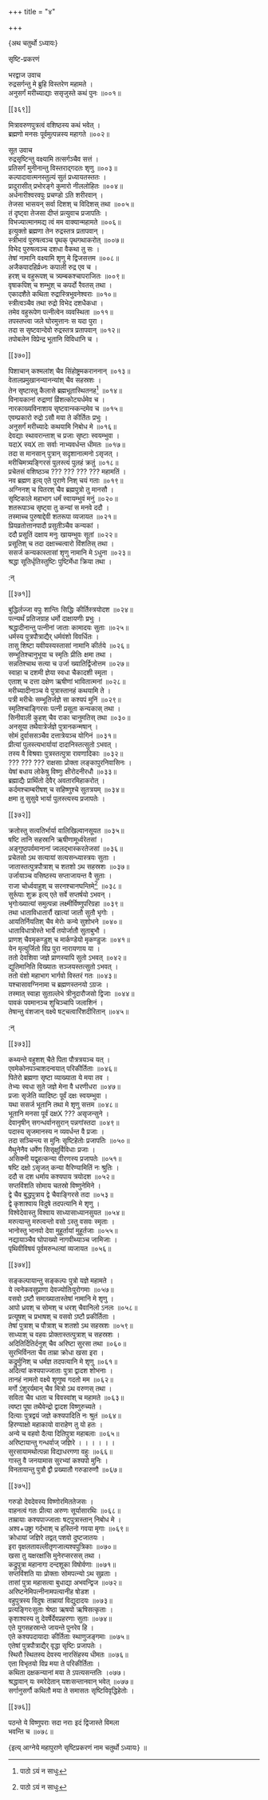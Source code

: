 +++
title = "४"

+++

\{अथ चतुर्थो ऽध्यायः\}

सृष्टि-प्रकरणं  
    
भरद्वाज उवाच  
रुद्रसर्गन्तु मे ब्रुहि विस्तरेण महामते ।  
अनुसर्गं मरीच्याद्याः ससृजुस्ते कथं पुनः   ॥००१॥  

[[३६९]]
    
मित्रावरुणपुत्रत्वं वशिष्ठस्य कथं भवेत् ।  
ब्रह्मणो मनसः पूर्वमुत्पन्नस्य महागते ॥००२॥  
    
सूत उवाच  
रुद्रसृष्टिन्तु वक्ष्यामि तत्सर्गञ्चैव सत्तं ।  
प्रतिसर्गं मुनीनान्तु विस्तराद्गदतः शृणु ॥००३॥  
कल्पादावात्मनस्तुल्यं सुतं प्रध्यायतस्ततः ।  
प्रादुरासीत् प्रभोरङ्गे कुमारो नीललोहितः ॥००४॥  
अर्धनारीश्वरवपुः प्रचण्डो ऽति शरीरवान् ।  
तेजसा भासयन् सर्वा दिशश् च विदिशस् तथा ॥००५॥  
तं दृष्ट्वा तेजसा दीप्तं प्रत्युवाच प्रजापतिः   ।  
विभज्यात्मानमद्य त्वं मम वाक्यान्महामते ॥००६॥  
इत्युक्तो ब्रह्मणा तेन रुद्रस्तत्र प्रतापवान् ।  
स्त्रीभावं पुरुषत्वञ्च पृथक् पृथगथाकरोत्   ॥००७॥  
विभेद पुरुषत्वञ्च दशधा वैकथा तु सः ।  
तेषां नामानि वक्ष्यामि शृणु मे द्विजसत्तम   ॥००८॥  
अजैकपादहिर्व्रध्नः कपाली रुद्र एव च ।  
हरश् च वहुरूपश् च त्र्यम्बकश्चापराजितः ॥००९॥  
वृषाकपिश् च शम्भुश् च कपर्दो रैवतस् तथा ।  
एकादशैते कथिता रुद्रास्त्रिभुवनेश्वराः ॥०१०॥  
स्त्रीत्वञ्चैव तथा रुद्रो विभेद दशधैकधा ।  
तमेव वहुरूपेण पत्नीत्वेन व्यवस्थिता ॥०११॥  
तपस्तप्त्वा जले घोरमुत्तानः स यदा पुरा ।  
तदा स सृष्टवान्देवो रुद्रस्तत्र प्रतापवान् ॥०१२॥  
तपोबलेन विप्रेन्द्र भूतानि विविधानि च ।  

[[३७०]]
    
पिशाचान् कश्मलांश् चैव सिंहोष्ट्रमकराननान्   ॥०१३॥  
वेतालप्रमुखानन्यानन्यांश् चैव सहस्रशः ।  
तेन सृष्टास्तु कैलासे ब्रह्मभूतास्थितनह[^१] ॥०१४॥  
विनायकानां रुद्राणां व्रिंशत्कोट्यर्धमेव च   ।  
नारकाख्यविनाशाय सृष्टवान्स्कन्दमेव च ॥०१५॥  
एवम्प्रकारो रुद्रो ऽसौ मया ते कीर्तितः प्रभुः ।  
अनुसर्गं मरीच्यादेः कथयामि निबोध मे ॥०१६॥  
देवद्याः स्थावरान्ताश् च प्रजाः सृष्टाः स्वयम्भुवा   ।  
यदाX स्यX ताः सर्वाः नाभ्यवर्धन्त धीमतः   ॥०१७॥  
तदा स मानसान् पुत्रान् सदृशानात्मनो ऽसृजत् ।  
मरीचिमत्र्यङ्गिरसं पुलस्त्यं पुलहं क्रतुं ॥०१८॥  
प्रचेतसं वशिष्ठञ्च ??? ??? ??? ??? महामतिं   ।  
नव ब्रह्मण इत्य् एते पुराणे निश् चयं गताः ॥०१९॥  
अग्निनश् च पितरश् चैव ब्रह्मपुत्रो तु मानसौ ।  
सृष्टिकाले महाभाग धर्मं स्वायम्भुवं मनुं   ॥०२०॥  
शतरूपाञ्च सृष्ट्वा तु कन्यां स मनवे ददौ   ।  
तस्माच्च पुरुषाद्देवी शतरूपा व्यजायत ॥०२१॥  
प्रियव्रतोत्तानपादौ प्रसुतीञ्चैव कन्यकां ।  
ददौ प्रसूतिं दक्षाय मनुः खायम्भुवः सूतां   ॥०२२॥  
प्रसूतिश् च तदा दक्षाच्चत्वारो विंशतिस् तथा ।  
ससर्ज कन्यकास्तासां शृणु नामानि मे ऽधुना ॥०२३॥  
श्रद्धा सूतिर्धृतिस्तुष्टिः पुष्टिर्मेधा क्रिया तथा   ।  
    
:न्  
    
[^१]: पाठो ऽयं न साधुः  

[[३७१]]
    
बुद्धिर्लज्जा वपुः शान्तिः सिद्धिः कीर्तिस्त्रयोदश   ॥०२४॥  
पत्न्यर्थं प्रतिजग्राह धर्मो दाक्षायणीः प्रभुः   ।  
श्रद्धादीनान्तु पत्नीनां जाताः कामादयः सुताः   ॥०२५॥  
धर्मस्य पुत्रपौत्राद्यैर् धर्मवंशो विवर्धितः ।  
तासु शिष्टा यवीयस्यस्तासां नामानि कीर्तये ॥०२६॥  
सम्भूतिश्चानुभूया च स्मृतिः प्रीतिः क्षमा तथा   ।  
सन्नतिश्चाथ सत्या च उर्जा ख्यातिर्द्विजोत्तम ॥०२७॥  
स्वाहा च दशमी ज्ञेया स्वधा चैकादशी स्मृता   ।  
एताश् च दत्ता दक्षेण ऋषीणां भावितात्मनां   ॥०२८॥  
मरीच्यादीनाञ्च ये पुत्रास्तानहं कथयामि ते ।  
पत्री मरीचेः सम्भूतिर्जज्ञे सा कश्यपं मुनिं   ॥०२९॥  
स्मृतिश्चाङ्गिरसः पत्नी प्रसूता कन्यकास् तथा   ।  
सिनीवाली कुहश् चैव राका चानुमतिस् तथा ॥०३०॥  
अनसूया तथैवात्रेर्जज्ञे पुत्रानकन्मषान् ।  
सोमं दुर्वाससञ्चैव दत्तात्रेयञ्च योगिनं ॥०३१॥  
प्रीत्यां पुलस्त्यभार्यायां दादानिस्तत्सुतो ऽभवत् ।  
तस्य वै विश्रवाः पुत्रस्तत्पुत्रा रावणादिकाः ॥०३२॥  
??? ??? ??? राक्षसाः प्रोक्ता लङ्कापुरनिवासिनः   ।  
येषां बधाय लोकेषु विष्णुः क्षीरोदनीरधौ   ॥०३३॥  
ब्रह्माद्यैः प्रार्थितो देवैर् अवतारमिहाकरोत् ।  
कर्दमश्चाम्बरीषश् च सहिष्णुश्चे सुतत्रयम् ॥०३४॥  
क्षमा तु सुसुवे भार्या पुलस्त्यस्य प्रजापतेः ।  

[[३७२]]
    
क्रतोस्तु सत्वतिर्भार्या वालिखिल्वानसूयत ॥०३५॥  
षष्टि तानि सहस्रानि ऋषीणामूर्ध्वरेतसां   ।  
अङ्गुष्ठपर्वमानानां ज्वलद्भास्करतेजसां   ॥०३६॥  
प्रचेतसो ऽथ सत्यायां सत्यसन्ध्यास्त्रयः सुताः ।  
जातास्तत्पुत्रपौत्राश् च शतशो ऽथ सहस्रशः ॥०३७॥  
उर्जायाञ्च वसिष्ठस्य सप्ताजायन्त वै सुताः ।  
राजा चोर्ध्ववाहुश् च सरनश्चानघन्तिमे[^१] ॥०३८॥  
सुर्रूपाः शुक्र इत्य् एते सर्वे सप्तर्षयो ऽभवन् ।  
भृगोःख्यात्यां समुत्पन्ना लक्ष्मीर्विष्णुपरिग्रहा   ॥०३९॥  
तथा धाताविधातार्रौ खात्यां जातौ सुतौ भृगोः   ।  
आयतिर्नियतिश् चैव मेरोः कन्ये सुशोभने ॥०४०॥  
धाताविधात्रोस्ते भार्ये तयोर्जातौ सुताबुभौ ।  
प्राणश् चैवमृकण्डुश् च मार्कण्डेयो मृकण्डुजः   ॥०४१॥  
येन मृत्युर्जितो विप्र पुरा नारायणाय या ।  
ततो देवशिवा जज्ञे प्राणस्यापि सुतो ऽभवत् ॥०४२॥  
द्युतिमानिति विख्यातः सञ्जयस्तत्सुतो ऽभवत् ।  
ततो वंशो महाभाग भार्गवो विस्तरं गतः ॥०४३॥  
यश्चासावग्निनामा च ब्रह्मणस्तनयो ऽग्रजः ।  
तस्मात् स्वाहा सुताल्लेभे त्रीनुदारौजसो द्विजाः ॥०४४॥  
पावकं पवमानञ्च शुचिञ्चापि जलाशिनं ।  
तेषान्तु वंशजान् वक्ष्ये षट्चत्वारिंशदीरितान्   ॥०४५॥  
    
:न्  
    
[^१]: पाठो ऽयं आदर्शदोषेणापरिशुद्धः  

[[३७३]]
    
कथ्यन्ते वहुशश् चैते पिता पौत्रत्रयञ्च यत् ।  
एवमेकोनपञ्चाशदन्वयात् परिकीर्तिताः ॥०४६॥  
पितेरो ब्रह्मणा सृष्टा व्याख्याता ये मया तव   ।  
तेभ्यः स्वधा सुते जज्ञे मेना वै धरणीधरा ॥०४७॥  
प्रजाः सृजेति व्यादिष्टः पूर्वं दक्षः स्वयम्भुवा   ।  
यथा ससर्ज भूतानि तथा मे शृणु सत्तम ॥०४८॥  
भूतानि मनसा पूर्वं दक्षX ??? असृजन्सुने ।  
देवानृषीन् सगन्धर्वानसुरान् पन्नगांस्तदा ॥०४९॥  
पदास्य सृजमानस्य न व्यवर्धन्त वै प्रजाः ।  
तदा सञ्चिन्त्य स मुनिः सृष्टिहेतोः प्रजापतिः   ॥०५०॥  
मैथुनेनैव धर्मेण सिसृक्षुर्विविधाः प्रजाः   ।  
असिक्नी यद्वृहत्कन्या वीरणस्य प्रजापतेः ॥०५१॥  
षष्टि दक्षो ऽसृजत् कन्या वैरिण्यामितिं नः श्रुतिः   ।  
ददौ स दश धर्माय कश्यपाय त्रयोदश ॥०५२॥  
सप्तविंशति सोमाय चतस्रो विष्णुनेमिने ।  
द्वे चैव बुद्धपुत्राय द्वे चैवाङ्गिरसे तदा ॥०५३॥  
द्वे कृशाश्वाय विदुषे तदपत्यानि मे शृणु ।  
विश्वेदेवास्तु विश्वाय साध्यासाध्यानसुयत ॥०५४॥  
मरुत्यान्तु मरुत्वन्तो वसो ऽस्तु वसवः स्मृताः ।  
भानोस्तु भानवो देवा मुहूर्तायां मुहूर्तजाः   ॥०५५॥  
नद्यायाञ्चैव घोपाख्यो नागवीथ्याञ्च जामिजाः   ।  
पृथिवीविषयं पूर्वमरुन्धत्यां व्यजायत ॥०५६॥  

[[३७४]]
    
सङ्कल्पायान्तु सङ्कल्पः पुत्रो यज्ञे महामते ।  
ये त्वनेकवसुप्राणा देवज्योतिःपुरोगमाः ॥०५७॥  
वसवो ऽष्टौ समाख्यातास्तेषां नामानि मे शृणु   ।  
आपो ध्रवश् च सोमश् च धरश् चैवानिलो ऽनलः ॥०५८॥  
प्रत्यूषश् च प्रभाषश् च वसवो ऽष्टौ प्रकीर्तिताः   ।  
तेषां पुत्राश् च पौत्राश् च शतशो ऽथ सहस्रशः   ॥०५९॥  
साध्याश् च वहवः प्रोक्तास्तत्पुत्राश् च सहस्रशः   ।  
अदितिर्दितिर्दनुश् चैव अरिष्टा सुरसा तथा ॥०६०॥  
सुरभिर्विनता चैव ताम्रा क्रोधा खसा इरा ।  
कद्रुर्मुनिश् च धर्मज्ञ तदपत्यानि मे शृणु ॥०६१॥  
अदित्यां कश्यपाज्जाताः पुत्रा द्वादश शोभनाः   ।  
तानहं नामतो वक्ष्ये शृणुष्व गदतो मम ॥०६२॥  
मर्गो ऽंशुरर्यमान् चैव मित्रो ऽथ वरुणस् तथा ।  
सविता चैव धाता च विवस्वांश् च महामते ॥०६३॥  
त्वष्टा पूषा तथैवेन्द्रो द्वादश विष्णुरुच्यते   ।  
दित्याः पुत्रद्वयं जज्ञे कश्यपादिति नः श्रुतं   ॥०६४॥  
हिरण्याक्षो महाकायो वाराहेण तु यो हतः ।  
अन्ये च वहवो दैत्या दितिपुत्रा महाबलाः ॥०६५॥  
अरिष्टायान्तु गन्धर्वाज् जज्ञिरे । । । । । ।  
सुरसायामथोत्पन्ना विद्याधरगणा वहुः ॥०६६॥  
गास्तु वै जनयामास सुरभ्यां कश्यपो मुनिः ।  
विनतायान्तु पुत्रौ द्वौ प्रख्यातौ गरुडारुणौ ॥०६७॥  

[[३७५]]
    
गरुडो देवदेवस्य विष्णोरमिततेजसः ।  
वाहनत्वं गतः प्रीत्या अरुणः सूर्यासारथिः   ॥०६८॥  
ताम्रायाः कश्यपाज्जाताः षट्पुत्रास्तान् निबोध मे   ।  
अश्व+उष्ट्रा गर्दभाश् च हस्तिनो गवया मृगाः   ॥०६९॥  
क्रोधायां जज्ञिरे तद्वत् पशवो दुष्टजातयः ।  
इरा वृक्षलतावल्लीतृणजात्यश्वपुत्रिकाः ॥०७०॥  
खसा तु यक्षरक्षांसि मुनेरप्सरसस् तथा ।  
कद्रुपुत्रा महानागा दन्दशूका विषोर्वणाः   ॥०७१॥  
सप्तविंशति याः प्रोक्ताः सोमपत्न्यो ऽथ सुव्रताः   ।  
तासां पुत्रा महासत्वा बुधाद्या अभवन्द्विज ॥०७२॥  
अरिष्टनेमिपत्नीनामपत्यानीह षोडश ।  
वहुपुत्रस्य विदुषः ताम्रायां विद्युदादयः ॥०७३॥  
प्रत्यङ्गिरःसुताः श्रेष्ठा ऋषयो ऋषिसत्कृताः   ।  
कृशाश्वस्य तु देवर्षेर्देवप्रहरणाः सुताः   ॥०७४॥  
एते युगसहस्रान्ते जायन्ते पुनरेव हि ।  
एते कश्यपदायादाः कीर्तिताः स्थाणुजङ्गमाः   ॥०७५॥  
एतेषां पुत्रपौत्राद्यैर् वृद्धा सृष्टिः प्रजापतेः   ।  
स्थिरौ स्थितस्य देवस्य नारसिंहस्य धीमतः ॥०७६॥  
एता विभृतयो विप्र मया ते परिकीर्तिताः ।  
कथिता दक्षकन्यानां मया ते ऽपत्यसन्ततिः ।०७७।  
श्रद्धावान् यः स्मरेदेतान् यशःसन्तानवान् भवेत्   ॥०७७॥  
सर्गानुसर्गौ कथितौ मया ते समासतः सृष्टिविवृद्धिहेतोः   ।  

[[३७६]]
    
पठन्ते ये विष्णुपराः सदा नराः इदं द्विजास्ते विमला  
भवन्ति च ॥०७८॥  
    
\{इत्य् आग्नेये महापुराणे सृष्टिप्रकरणं नाम चतुर्थो ऽध्यायः} ॥  
    